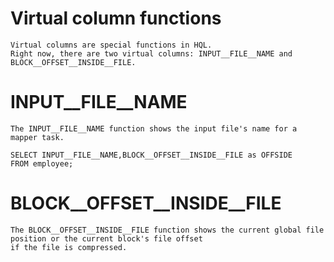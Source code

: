#   Virtual column functions

    Virtual columns are special functions in HQL.
    Right now, there are two virtual columns: INPUT__FILE__NAME and BLOCK__OFFSET__INSIDE__FILE.

#   INPUT__FILE__NAME
    The INPUT__FILE__NAME function shows the input file's name for a mapper task.

    SELECT INPUT__FILE__NAME,BLOCK__OFFSET__INSIDE__FILE as OFFSIDE
    FROM employee;

#   BLOCK__OFFSET__INSIDE__FILE
    The BLOCK__OFFSET__INSIDE__FILE function shows the current global file position or the current block's file offset 
    if the file is compressed. 


